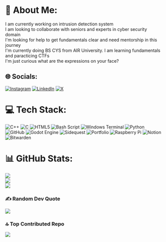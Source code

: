 # 💫 About Me:
I am currently working on intrusion detection system<br>I am looking to collaborate with seniors and experts in cyber security domain<br>I'm looking for help to get fundamentals clear and need mentorship in this journey<br>I'm currently doing BS CYS from AIR University. I am learning fundamentals and paracticing CTFs<br>I'm just curious what are the expressions on your face?


## 🌐 Socials:
[![Instagram](https://img.shields.io/badge/Instagram-%23E4405F.svg?logo=Instagram&logoColor=white)](https://instagram.com/raeesulabadien) [![LinkedIn](https://img.shields.io/badge/LinkedIn-%230077B5.svg?logo=linkedin&logoColor=white)](https://linkedin.com/in/raeesulabadien) [![X](https://img.shields.io/badge/X-black.svg?logo=X&logoColor=white)](https://x.com/raeesulabadien) 

# 💻 Tech Stack:
![C++](https://img.shields.io/badge/c++-%2300599C.svg?style=for-the-badge&logo=c%2B%2B&logoColor=white) ![C](https://img.shields.io/badge/c-%2300599C.svg?style=for-the-badge&logo=c&logoColor=white) ![HTML5](https://img.shields.io/badge/html5-%23E34F26.svg?style=for-the-badge&logo=html5&logoColor=white) ![Bash Script](https://img.shields.io/badge/bash_script-%23121011.svg?style=for-the-badge&logo=gnu-bash&logoColor=white) ![Windows Terminal](https://img.shields.io/badge/Windows%20Terminal-%234D4D4D.svg?style=for-the-badge&logo=windows-terminal&logoColor=white) ![Python](https://img.shields.io/badge/python-3670A0?style=for-the-badge&logo=python&logoColor=ffdd54) ![GitHub](https://img.shields.io/badge/github-%23121011.svg?style=for-the-badge&logo=github&logoColor=white) ![Godot Engine](https://img.shields.io/badge/GODOT-%23FFFFFF.svg?style=for-the-badge&logo=godot-engine) ![Sidequest](https://img.shields.io/badge/sidequest-%23101227.svg?style=for-the-badge&logo=sidequest&logoColor=white) ![Portfolio](https://img.shields.io/badge/Portfolio-%23000000.svg?style=for-the-badge&logo=firefox&logoColor=#FF7139) ![Raspberry Pi](https://img.shields.io/badge/-Raspberry_Pi-C51A4A?style=for-the-badge&logo=Raspberry-Pi) ![Notion](https://img.shields.io/badge/Notion-%23000000.svg?style=for-the-badge&logo=notion&logoColor=white) ![Bitwarden](https://img.shields.io/badge/bitwarden-%23175DDC.svg?style=for-the-badge&logo=bitwarden&logoColor=white)
# 📊 GitHub Stats:
![](https://github-readme-stats.vercel.app/api?username=raeesulabadien&theme=dark&hide_border=true&include_all_commits=false&count_private=false)<br/>
![](https://github-readme-streak-stats.herokuapp.com/?user=raeesulabadien&theme=dark&hide_border=true)<br/>
![](https://github-readme-stats.vercel.app/api/top-langs/?username=raeesulabadien&theme=dark&hide_border=true&include_all_commits=false&count_private=false&layout=compact)

### ✍️ Random Dev Quote
![](https://quotes-github-readme.vercel.app/api?type=horizontal&theme=radical)

### 🔝 Top Contributed Repo
![](https://github-contributor-stats.vercel.app/api?username=raeesulabadien&limit=5&theme=dark&combine_all_yearly_contributions=true)

<!-- Proudly created with GPRM ( https://gprm.itsvg.in ) -->
